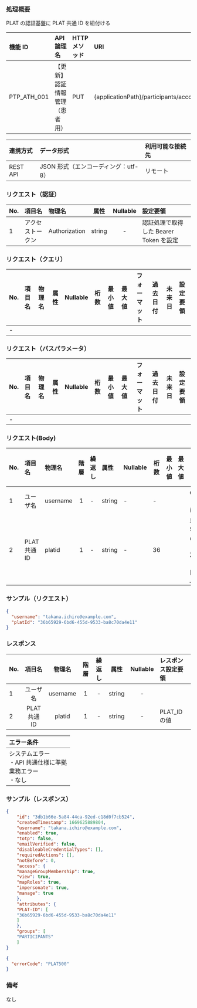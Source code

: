 ### 処理概要

PLAT の認証基盤に PLAT 共通 ID を紐付ける

| 機能 ID     | API 論理名                     | HTTP メソッド | URI                                     |
| :---------- | :----------------------------- | :------------ | :-------------------------------------- |
| PTP_ATH_001 | 【更新】認証情報管理（患者用） | PUT           | {applicationPath}/participants/accounts |

| 連携方式 | データ形式                           | 利用可能な接続先 |
| :------- | :----------------------------------- | :--------------- |
| REST API | JSON 形式（エンコーディング：utf-8） | リモート         |

### リクエスト（認証）

| No. | 項目名           | 物理名        |  属性  | Nullable | 設定要領                               |
| :-- | :--------------- | :------------ | :----: | :------: | :------------------------------------- |
| 1   | アクセストークン | Authorization | string |    -     | 認証処理で取得した Bearer Token を設定 |

### リクエスト（クエリ）

| No. | 項目名 | 物理名 | 属性 | Nullable | 桁数 | 最小値 | 最大値 | フォーマット | 過去日付 | 未来日 | 設定要領 |
| :-- | :----- | :----- | :--: | :------: | ---- | ----- | ------ | ----------- | -------- | ----- | :------- |
| -   |        |        |      |          |      |       |        |             |          |       |          |


### リクエスト（パスパラメータ）

| No. | 項目名      | 物理名               |  属性  | Nullable | 桁数 | 最小値 | 最大値 | フォーマット | 過去日付 | 未来日 | 設定要領                 |
| :-- | :---------- | :------------------- | :----: | :------: | ---- | ----- | ------ | ----------- | -------- | ----- | :----------------------- |
| -   |  |  |  |  |  |   |   | 	 |   |   |  |


### リクエスト(Body)

| No. | 項目名     | 物理名  | 階層 | 繰返し | 属性   | Nullable | 桁数 | 最小値 | 最大値 | フォーマット | 過去日付 | 未来日 | リクエスト設定要領                                     |
| :-- | :--------- | :------ | :-: | :----- | :----- | :------- | ---- | ----- | ------ | ----------- | -------- | ----- | :----------------------------------------------------- |
| 1   | ユーザ名 | username  |  1  | -      | string | -      |  -      |      |        | email形式（OWASPに準拠）  |   |   |  |
| 2   | PLAT共通ID  | platid |  1  | -      | string | -        | 36 |      |        |  以下の文字と記号のみ可<br/>・a-zA-Z0-9<br/>・記号[・-_.!*'()]  |         |        |  PLAT_IDの値を設定 |


### サンプル（リクエスト）

```json
{
  "username": "takana.ichiro@example.com",
  "platId": "36b65929-6bd6-455d-9533-ba8c70da4e11"
}
```

### レスポンス

| No. | 項目名 | 物理名   | 階層 | 繰返し | 属性   | Nullable | レスポンス設定要領 |
| :-- | :-: | :-: | :-: | :-: | :-: | :-: | :----- | 
| 1   | ユーザ名     | username |  1  |  - | string | -        |                    |
| 2   | PLAT 共通 ID | platid   |  1  | - | string | -        | PLAT_ID の値  |

| エラー条件                                                        |
| :---------------------------------------------------------------- |
| システムエラー<br/>・API 共通仕様に準拠<br/>業務エラー<br/>・なし |

### サンプル（レスポンス）

```json title="正常終了"
{
    "id": "3db1b66e-5a84-44ca-92ed-c18d0f7cb524",
    "createdTimestamp": 1669625889804,
    "username": "takana.ichiro@example.com",
    "enabled": true,
    "totp": false,
    "emailVerified": false,
    "disableableCredentialTypes": [],
    "requiredActions": [],
    "notBefore": 0,
    "access": {
    "manageGroupMembership": true,
    "view": true,
    "mapRoles": true,
    "impersonate": true,
    "manage": true
    },
    "attributes": {
    "PLAT-ID": [
    "36b65929-6bd6-455d-9533-ba8c70da4e11"
    ]
    },
    "groups": [
    "PARTICIPANTS"
    ]
}
```

```json title="異常終了"
{
  "errorCode": "PLAT500"
}
```

### 備考

なし
